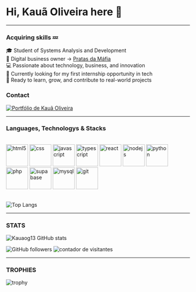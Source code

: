 # Hi, Kauã Oliveira here 🧊

---

### Acquiring skills 💤

🎓 Student of Systems Analysis and Development  
💼 Digital business owner -> [Pratas da Máfia](https://github.com/Pratas-da-Mafia)  
💻 Passionate about technology, business, and innovation  
🚀 Currently looking for my first internship opportunity in tech  
🌱 Ready to learn, grow, and contribute to real-world projects

<h3>Contact</h3>

<div>
  <p align="left">
  <a href="https://oliveirak.vercel.app/" target="_blank">
    <img src="https://img.shields.io/badge/🌐 Acessar%20Portfólio-oliveirak.vercel.app-0A66C2?style=for-the-badge&logo=vercel&logoColor=white" alt="Portfólio de Kauã Oliveira" />
  </a>
</p>  

---

<h3>Languages, Technologys & Stacks</h3>

<div style="display": inline_block><br/>
    <img alig="center" alt = "html5"  src="https://cdn.jsdelivr.net/gh/devicons/devicon@latest/icons/html5/html5-original.svg" height=60px/>
    <img alig="center" alt = "css" src="https://cdn.jsdelivr.net/gh/devicons/devicon@latest/icons/css3/css3-original.svg" height=60px />
    <img alig="center" alt = "javascript" src="https://cdn.jsdelivr.net/gh/devicons/devicon@latest/icons/javascript/javascript-original.svg" height=60px />
    <img alig="center" alt = "typescript" src="https://cdn.jsdelivr.net/gh/devicons/devicon@latest/icons/typescript/typescript-original.svg" height=60px />
    <img alig="center" alt = "react" src="https://cdn.jsdelivr.net/gh/devicons/devicon@latest/icons/react/react-original.svg" height=60px />
    <img alig="center" alt = "nodejs" src="https://cdn.jsdelivr.net/gh/devicons/devicon@latest/icons/nodejs/nodejs-original.svg" height=60px />
    <img alig="center" alt = "python" src="https://cdn.jsdelivr.net/gh/devicons/devicon@latest/icons/python/python-original.svg" height=60px />
    <img alig="center" alt = "php" src="https://cdn.jsdelivr.net/gh/devicons/devicon@latest/icons/php/php-original.svg" height=60px />
    <img alig="center" alt = "supabase" src="https://cdn.jsdelivr.net/gh/devicons/devicon@latest/icons/supabase/supabase-original.svg" height=60px />
    <img alig="center" alt = "mysql" src="https://cdn.jsdelivr.net/gh/devicons/devicon@latest/icons/mysql/mysql-original.svg" height=60px />
    <img alig="center" alt="git"src="https://cdn.jsdelivr.net/gh/devicons/devicon/icons/git/git-original.svg" height="60"/>
</div>
<br>

![Top Langs](https://github-readme-stats.vercel.app/api/top-langs/?username=Kauaog13&layout=compact&theme=tokyonight)

---

### STATS

![Kauaog13 GitHub stats](https://github-readme-stats.vercel.app/api?username=Kauaog13&show_icons=true&theme=tokyonight) 

![GitHub followers](https://img.shields.io/github/followers/kauaog13?label=Seguidores&style=social) <img src="https://komarev.com/ghpvc/?username=Kauaog13&label=Visitors&color=0e75b6&style=flat" alt="contador de visitantes"/>

---

### TROPHIES
 
![trophy](https://github-profile-trophy.vercel.app/?username=kauaog13&theme=onedark)
